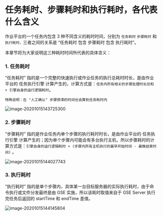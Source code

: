 # 任务耗时、步骤耗时和执行耗时，各代表什么含义

作业平台的一个任务内包含 3 种不同含义的耗时时间，分别为 `任务耗时` `步骤耗时` 和 `执行耗时，`三者之间的关系是 “任务耗时 包含 步骤耗时 包含 执行耗时”。

本章节将为大家说明这三种耗时时间所代表的具体含义：

### 1. 任务耗时

“任务耗时” 指的是一个完整的快速执行或作业任务的执行总耗时时长，是由作业平台的 任务执行引擎 计算产生的，计算方式是：`任务内所有相关的步骤处理时长总和 + 引擎自身的运行逻辑耗时`。

```text
特殊说明：在 "人工确认" 步骤停滞的时间也会算到任务耗时内
```

![image-20201015143725300](media/image-20201015143725300.png)

### 2. 步骤耗时

“步骤耗时” 指的是作业任务内单个步骤的执行耗时时长，是由作业平台的 任务执行引擎 计算产生的；因为单个步骤内可能会有多台执行主机，所以步骤耗时的计算方式是：`引擎自身的运行逻辑耗时 + (步骤内所有主机执行的最早开始时间 - 最晚结束时间)` 。

![image-20201015144027743](media/image-20201015144027743.png)

### 3. 执行耗时

“执行耗时” 指的是单个步骤内，具体某一台目标服务器的实际执行耗时，由于命令执行或文件分发最终是由 GSE 实施，所以该耗时取值来自于 GSE Server 执行完任务后返回的 startTime 和 endTime 差值。

![image-20201015144145804](media/image-20201015144145804.png)

